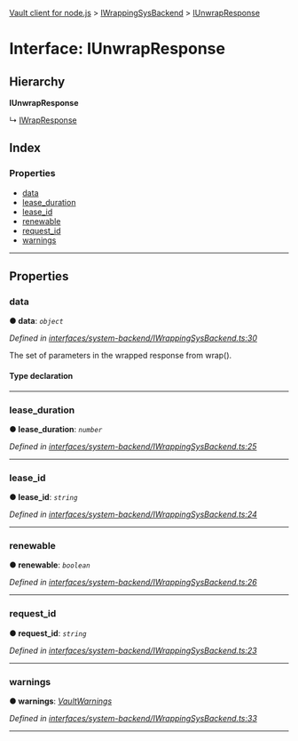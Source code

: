 [Vault client for node.js](../README.md) > [IWrappingSysBackend](../modules/iwrappingsysbackend.md) > [IUnwrapResponse](../interfaces/iwrappingsysbackend.iunwrapresponse.md)

# Interface: IUnwrapResponse

## Hierarchy

**IUnwrapResponse**

↳  [IWrapResponse](iwrappingsysbackend.iwrapresponse.md)

## Index

### Properties

* [data](iwrappingsysbackend.iunwrapresponse.md#data)
* [lease_duration](iwrappingsysbackend.iunwrapresponse.md#lease_duration)
* [lease_id](iwrappingsysbackend.iunwrapresponse.md#lease_id)
* [renewable](iwrappingsysbackend.iunwrapresponse.md#renewable)
* [request_id](iwrappingsysbackend.iunwrapresponse.md#request_id)
* [warnings](iwrappingsysbackend.iunwrapresponse.md#warnings)

---

## Properties

<a id="data"></a>

###  data

**● data**: *`object`*

*Defined in [interfaces/system-backend/IWrappingSysBackend.ts:30](https://github.com/theogravity/vault-tacular/blob/fa3cc87/src/interfaces/system-backend/IWrappingSysBackend.ts#L30)*

The set of parameters in the wrapped response from wrap().

#### Type declaration

[key: `string`]: `any`

___
<a id="lease_duration"></a>

###  lease_duration

**● lease_duration**: *`number`*

*Defined in [interfaces/system-backend/IWrappingSysBackend.ts:25](https://github.com/theogravity/vault-tacular/blob/fa3cc87/src/interfaces/system-backend/IWrappingSysBackend.ts#L25)*

___
<a id="lease_id"></a>

###  lease_id

**● lease_id**: *`string`*

*Defined in [interfaces/system-backend/IWrappingSysBackend.ts:24](https://github.com/theogravity/vault-tacular/blob/fa3cc87/src/interfaces/system-backend/IWrappingSysBackend.ts#L24)*

___
<a id="renewable"></a>

###  renewable

**● renewable**: *`boolean`*

*Defined in [interfaces/system-backend/IWrappingSysBackend.ts:26](https://github.com/theogravity/vault-tacular/blob/fa3cc87/src/interfaces/system-backend/IWrappingSysBackend.ts#L26)*

___
<a id="request_id"></a>

###  request_id

**● request_id**: *`string`*

*Defined in [interfaces/system-backend/IWrappingSysBackend.ts:23](https://github.com/theogravity/vault-tacular/blob/fa3cc87/src/interfaces/system-backend/IWrappingSysBackend.ts#L23)*

___
<a id="warnings"></a>

###  warnings

**● warnings**: *[VaultWarnings](../#vaultwarnings)*

*Defined in [interfaces/system-backend/IWrappingSysBackend.ts:33](https://github.com/theogravity/vault-tacular/blob/fa3cc87/src/interfaces/system-backend/IWrappingSysBackend.ts#L33)*

___

